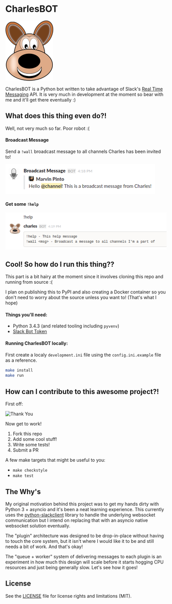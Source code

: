 # CharlesBOT

![CharlesBOT][3]

CharlesBOT is a Python bot written to take advantage of Slack's [Real Time
Messaging][1] API. It is very much in development at the moment so bear with me
and it'll get there eventually :)



## What does this thing even do?!

Well, not very much so far. Poor robot :(

#### Broadcast Message

Send a `!wall` broadcast message to all channels Charles has been invited to!

![wall][4]

#### Get some `!help`

![help][5]



## Cool! So how do I run this thing??

This part is a bit hairy at the moment since it involves cloning this repo and
running from source :(

I plan on publishing this to PyPI and also creating a Docker container so you
don't need to worry about the source unless you want to!  (That's what I hope)

#### Things you'll need:

- Python 3.4.3 (and related tooling including `pyvenv`)
- [Slack Bot Token][2]

#### Running CharlesBOT locally:

First create a localy `development.ini` file using the `config.ini.example`
file as a reference.

```bash
make install
make run
```



## How can I contribute to this awesome project?!

First off:

![Thank You][6]

Now get to work!

1. Fork this repo
1. Add some cool stuff!
1. Write some tests!
1. Submit a PR

A few make targets that might be useful to you:
- `make checkstyle`
- `make test`



## The Why's

My original motivation behind this project was to get my hands dirty with
Python 3 + asyncio and it's been a neat learning experience. This currently
uses the [python-slackclient][7] library to handle the underlying websocket
communication but I intend on replacing that with an asyncio native websocket
solution eventually.

The "plugin" architecture was designed to be drop-in-place without having to
touch the core system, but it isn't where I would like it to be and still needs
a bit of work. And that's okay!

The "queue + worker" system of delivering messages to each plugin is an
experiment in how much this design will scale before it starts hogging CPU
resources and just being generally slow. Let's see how it goes!



## License

See the [LICENSE](LICENSE.txt) file for license rights and limitations (MIT).



[1]: https://api.slack.com/rtm
[2]: https://my.slack.com/services/new/bot
[3]: /images/logo.png?raw=true
[4]: /images/wall.png?raw=true
[5]: /images/help.png?raw=true
[6]: http://i.giphy.com/5xtDarmwsuR9sDRObyU.gif
[7]: https://github.com/slackhq/python-slackclient
